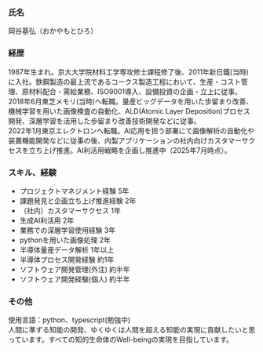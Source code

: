 
<!---
moro-qq82/moro-qq82 is a ✨ special ✨ repository because its `README.md` (this file) appears on your GitHub profile.
You can click the Preview link to take a look at your changes.
--->

### 氏名
岡谷基弘（おかやもとひろ）

### 経歴
1987年生まれ。京大大学院材料工学専攻修士課程修了後、2011年新日鐵(当時)に入社。鉄鋼製造の最上流であるコークス製造工程において、生産・コスト管理、原材料配合・需給業務、ISO9001導入、設備投資の企画・立上に従事。   
2018年6月東芝メモリ(当時)へ転職。量産ビッグデータを用いた歩留まり改善、機械学習を用いた画像検査の自動化、ALD(Atomic Layer Deposition)プロセス開発、深層学習を活用した歩留まり改善技術開発などに従事。  
2022年1月東京エレクトロンへ転職。AI応用を担う部署にて画像解析の自動化や装置機能開発などに従事の後、内製アプリケーションの社内向けカスタマーサクセスを立ち上げ推進。AI利活用戦略を企画し推進中（2025年7月時点）。
 
### スキル、経験
* プロジェクトマネジメント経験 5年
* 課題発見と企画立ち上げ推進経験 2年
* （社内）カスタマーサクセス 1年
* 生成AI利活用 2年
* 業務での深層学習使用経験 3年
* pythonを用いた画像処理 2年
* 半導体量産データ解析 1年以上
* 半導体プロセス開発経験 約1年
* ソフトウェア開発管理(外注) 約半年
* ソフトウェア開発経験(個人) 約半年

### その他
使用言語：python、typescript(勉強中)  
人間に準ずる知能の開発、ゆくゆくは人間を超える知能の実現に貢献したいと思っています。すべての知的生命体のWell-beingの実現を目指しています。



